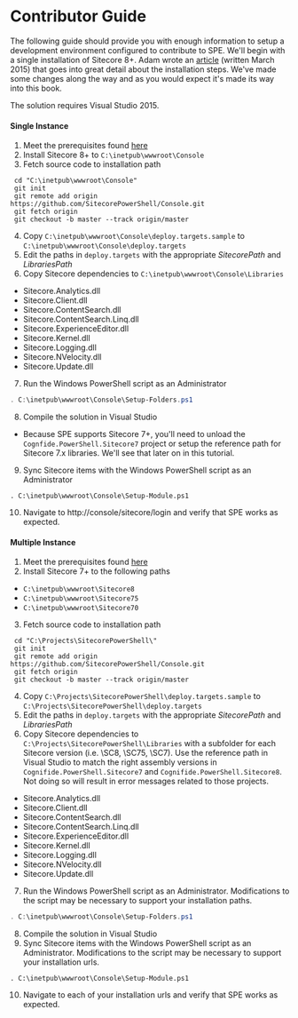 # Contributor Guide

The following guide should provide you with enough information to setup a development environment configured to contribute to SPE. We'll begin with a single installation of Sitecore 8+. Adam wrote an [article][1] (written March 2015) that goes into great detail about the installation steps. We've made some changes along the way and as you would expect it's made its way into this book.

The solution requires Visual Studio 2015.

#### Single Instance

1. Meet the prerequisites found [here](installation.md)
2. Install Sitecore 8+ to `C:\inetpub\wwwroot\Console`
3. Fetch source code to installation path
```
 cd "C:\inetpub\wwwroot\Console"
 git init
 git remote add origin https://github.com/SitecorePowerShell/Console.git
 git fetch origin
 git checkout -b master --track origin/master
 ```
4. Copy `C:\inetpub\wwwroot\Console\deploy.targets.sample` to `C:\inetpub\wwwroot\Console\deploy.targets`
5. Edit the paths in `deploy.targets` with the appropriate *SitecorePath* and *LibrariesPath*
6. Copy Sitecore dependencies to `C:\inetpub\wwwroot\Console\Libraries`
 - Sitecore.Analytics.dll
 - Sitecore.Client.dll
 - Sitecore.ContentSearch.dll
 - Sitecore.ContentSearch.Linq.dll
 - Sitecore.ExperienceEditor.dll
 - Sitecore.Kernel.dll
 - Sitecore.Logging.dll
 - Sitecore.NVelocity.dll
 - Sitecore.Update.dll
7. Run the Windows PowerShell script as an Administrator 
```powershell
. C:\inetpub\wwwroot\Console\Setup-Folders.ps1
```
8. Compile the solution in Visual Studio
 - Because SPE supports Sitecore 7+, you'll need to unload the `Cognfide.PowerShell.Sitecore7` project or setup the reference path for Sitecore 7.x libraries. We'll see that later on in this tutorial.
9. Sync Sitecore items with the Windows PowerShell script as an Administrator
```
. C:\inetpub\wwwroot\Console\Setup-Module.ps1
```
10. Navigate to http://console/sitecore/login and verify that SPE works as expected.

#### Multiple Instance

1. Meet the prerequisites found [here](installation.md)
2. Install Sitecore 7+ to the following paths    
 - `C:\inetpub\wwwroot\Sitecore8`
 - `C:\inetpub\wwwroot\Sitecore75`
 - `C:\inetpub\wwwroot\Sitecore70`
3. Fetch source code to installation path
```
 cd "C:\Projects\SitecorePowerShell\"
 git init
 git remote add origin https://github.com/SitecorePowerShell/Console.git
 git fetch origin
 git checkout -b master --track origin/master
 ```
4. Copy `C:\Projects\SitecorePowerShell\deploy.targets.sample` to `C:\Projects\SitecorePowerShell\deploy.targets`
5. Edit the paths in `deploy.targets` with the appropriate *SitecorePath* and *LibrariesPath*
6. Copy Sitecore dependencies to `C:\Projects\SitecorePowerShell\Libraries` with a subfolder for each Sitecore version (i.e. \SC8, \SC75, \SC7). Use the reference path in Visual Studio to match the right assembly versions in `Cognifide.PowerShell.Sitecore7` and `Cognifide.PowerShell.Sitecore8`. Not doing so will result in error messages related to those projects.
 - Sitecore.Analytics.dll
 - Sitecore.Client.dll
 - Sitecore.ContentSearch.dll
 - Sitecore.ContentSearch.Linq.dll
 - Sitecore.ExperienceEditor.dll
 - Sitecore.Kernel.dll
 - Sitecore.Logging.dll
 - Sitecore.NVelocity.dll
 - Sitecore.Update.dll
7. Run the Windows PowerShell script as an Administrator. Modifications to the script may be necessary to support your installation paths.
```powershell
. C:\inetpub\wwwroot\Console\Setup-Folders.ps1
```
8. Compile the solution in Visual Studio
9. Sync Sitecore items with the Windows PowerShell script as an Administrator. Modifications to the script may be necessary to support your installation urls.
```
. C:\inetpub\wwwroot\Console\Setup-Module.ps1
```
10. Navigate to each of your installation urls and verify that SPE works as expected.

[1]: http://blog.najmanowicz.com/2015/03/03/set-up-sitecore-powershell-extensions-development-environment/ 
